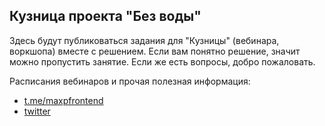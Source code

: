 ## Кузница проекта "Без воды"

Здесь будут публиковаться задания для "Кузницы" (вебинара, воркшопа) вместе с решением. Если вам понятно решение, значит можно пропустить занятие. Если же есть вопросы, добро пожаловать.

Расписания вебинаров и прочая полезная информация:

+ [t.me/maxpfrontend](https://t.me/maxpfrontend)
+ [twitter](https://twitter.com/MaxPatsiansky)